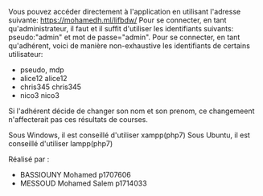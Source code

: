Vous pouvez accéder directement à l'application en utilisant l'adresse suivante:
https://mohamedh.ml/lifbdw/
Pour se connecter, en tant qu'administrateur, il faut et il suffit d'utiliser
les identifiants suivants: pseudo:"admin" et mot de passe="admin".
Pour se connecter, en tant qu'adhérent, voici de manière non-exhaustive
les identifiants de certains utilisateur:
- pseudo,       mdp
- alice12       alice12
- chris345      chris345
- nico3         nico3

Si l'adhérent décide de changer son nom et son prenom, ce changemeent n'affecterait
pas ces résultats de courses.

Sous Windows, il est conseillé d'utiliser xampp(php7)
Sous Ubuntu, il est conseillé d'utiliser lampp(php7) 


Réalisé par :
 -	BASSIOUNY Mohamed p1707606
 -	MESSOUD Mohamed Salem p1714033